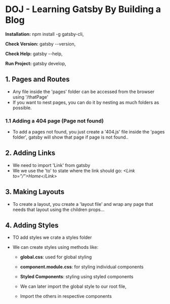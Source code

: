 # DOJ - Learning Gatsby By Building a Blog

**Installation:** npm install -g gatsby-cli,

**Check Version:** gatsby --version,

**Check Help:** gatsby --help,

**Run Project:** gatsby develop,

## 1. Pages and Routes

- Any file inside the 'pages' folder can be accessed from the browser using '/thatPage'
- If you want to nest pages, you can do it by nesting as much folders as possible.

### 1.1 Adding a 404 page (Page not found)

- To add a pages not found, you just create a '404.js' file inside the 'pages folder', gatsby will show that page if page is not found..

## 2. Adding Links

- We need to import 'Link' from gatsby
- We we use the 'to' to state where the link should go:
  _\<Link to="/">Home\</Link>_

## 3. Making Layouts

- To create a layout, you create a 'layout file' and wrap any page that needs that layout using the children props...

## 4. Adding Styles

- TO add styles we crate a styles folder
- We can create styles using methods like:

  - **global.css**: used for global styling
  - **component.module.css**: for styling individual components
  - **Styled Components**: styling using styled components

  - We can later import the global style to our root file,
  - Import the others in respective components
